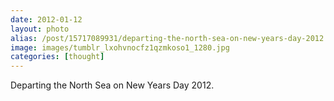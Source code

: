 ```yaml
---
date: 2012-01-12
layout: photo
alias: /post/15717089931/departing-the-north-sea-on-new-years-day-2012
image: images/tumblr_lxohvnocfz1qzmkoso1_1280.jpg
categories: [thought]
---
```


Departing the North Sea on New Years Day 2012.
